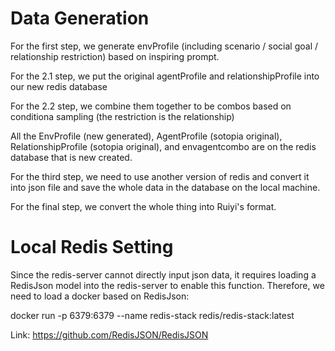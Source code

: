 # Data Generation

For the first step, we generate envProfile (including scenario / social goal / relationship restriction) based on inspiring prompt.

For the 2.1 step, we put the original agentProfile and relationshipProfile into our new redis database

For the 2.2 step, we combine them together to be combos based on conditiona sampling (the restriction is the relationship)

All the EnvProfile (new generated), AgentProfile (sotopia original), RelationshipProfile (sotopia original), and envagentcombo are on the redis database that is new created.

For the third step, we need to use another version of redis and convert it into json file and save the whole data in the database on the local machine.

For the final step, we convert the whole thing into Ruiyi's format.

# Local Redis Setting
Since the redis-server cannot directly input json data, it requires loading a RedisJson model into the redis-server to enable this function. Therefore, we need to load a docker based on RedisJson:

docker run -p 6379:6379 --name redis-stack redis/redis-stack:latest

Link: <https://github.com/RedisJSON/RedisJSON>
